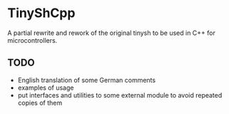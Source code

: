 # TinyShCpp
A partial rewrite and rework of the original tinysh to be used in C++ for microcontrollers.

## TODO
* English translation of some German comments
* examples of usage
* put interfaces and utilities to some external module to avoid repeated copies of them
